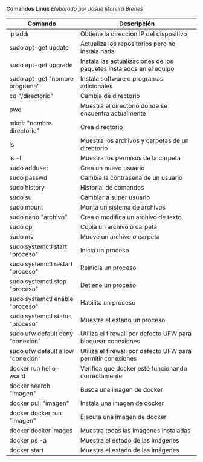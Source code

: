 **Comandos Linux**
_Elaborado por Josue Moreira Brenes_

| Comando | Descripción |
| ------- | ----------- |
| ip addr | Obtiene la dirección IP del dispositivo |
| sudo apt-get update | Actualiza los repositorios pero no instala nada |
| sudo apt-get upgrade | Instala las actualizaciones de los paquetes instalados en el equipo |
| sudo apt-get "nombre programa" | Instala software o programas adicionales |
| cd "/directorio" | Cambia de directorio |
| pwd | Muestra el directorio donde se encuentra actualmente |
| mkdir "nombre directorio"  | Crea directorio |
| ls | Muestra los archivos y carpetas de un directorio |
| ls -l | Muestra los permisos de la carpeta |
| sudo adduser <nombre de usuario> | Crea un nuevo usuario |
| sudo passwd <nombre de usuario> | Cambia la contraseña de un usuario |
| sudo history | Historial de comandos |
| sudo su | Cambiar  a super usuario |
| sudo mount | Monta un sistema de archivos |
| sudo nano "archivo" | Crea o modifica un archivo de texto |
| sudo cp | Copia un archivo o carpeta |  
| sudo mv | Mueve un archivo o carpeta |  
| sudo systemctl start "proceso" | Inicia un proceso |
| sudo systemctl restart "proceso" | Reinicia un proceso |
| sudo systemctl stop "proceso" | Detiene un proceso |
| sudo systemctl enable "proceso" | Habilita un proceso |
| sudo systemctl status "proceso" | Muestra el estado un proceso |
| sudo ufw default deny "conexión" | Utiliza el firewall por defecto UFW para bloquear conexiones |
| sudo ufw default allow "conexión" | Utiliza el firewall por defecto UFW para permitir conexiones |
| docker run hello-world | Verifica que docker esté funcionando correctamente | 
| docker search "imagen" | Busca una imagen de docker | 
| docker pull "imagen" | Instala una imagen de docker | 
| docker docker run "imagen" | Ejecuta una imagen de docker | 
| docker docker images | Muestra todas las imágenes instaladas | 
| docker ps -a | Muestra el estado de las imágenes | 
|  docker start|  Muestra el estado de las imágenes | 

